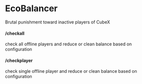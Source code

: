 # EcoBalancer
Brutal punishment toward inactive players of CubeX

#### /checkall
check all offline players and reduce or clean balance based on configuration

#### /checkplayer <playername>
check single offline player and reduce or clean balance based on configuration
